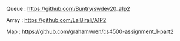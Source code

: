 Queue : https://github.com/Buntry/swdev20_a1p2

Array : https://github.com/LalBirali/A1P2

Map : https://github.com/grahamwren/cs4500-assignment_1-part2

